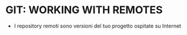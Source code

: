 # GIT: WORKING WITH REMOTES #
* I repository remoti sono versioni del tuo progetto ospitate su Internet
